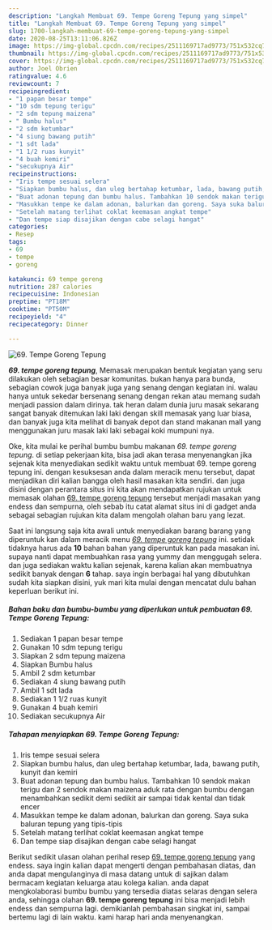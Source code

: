 ```yaml
---
description: "Langkah Membuat 69. Tempe Goreng Tepung yang simpel"
title: "Langkah Membuat 69. Tempe Goreng Tepung yang simpel"
slug: 1700-langkah-membuat-69-tempe-goreng-tepung-yang-simpel
date: 2020-08-25T13:11:06.826Z
image: https://img-global.cpcdn.com/recipes/2511169717ad9773/751x532cq70/69-tempe-goreng-tepung-foto-resep-utama.jpg
thumbnail: https://img-global.cpcdn.com/recipes/2511169717ad9773/751x532cq70/69-tempe-goreng-tepung-foto-resep-utama.jpg
cover: https://img-global.cpcdn.com/recipes/2511169717ad9773/751x532cq70/69-tempe-goreng-tepung-foto-resep-utama.jpg
author: Joel Obrien
ratingvalue: 4.6
reviewcount: 7
recipeingredient:
- "1 papan besar tempe"
- "10 sdm tepung terigu"
- "2 sdm tepung maizena"
- " Bumbu halus"
- "2 sdm ketumbar"
- "4 siung bawang putih"
- "1 sdt lada"
- "1 1/2 ruas kunyit"
- "4 buah kemiri"
- "secukupnya Air"
recipeinstructions:
- "Iris tempe sesuai selera"
- "Siapkan bumbu halus, dan uleg bertahap ketumbar, lada, bawang putih, kunyit dan kemiri"
- "Buat adonan tepung dan bumbu halus. Tambahkan 10 sendok makan terigu dan 2 sendok makan maizena aduk rata dengan bumbu dengan menambahkan sedikit demi sedikit air sampai tidak kental dan tidak encer"
- "Masukkan tempe ke dalam adonan, balurkan dan goreng. Saya suka baluran tepung yang tipis-tipis"
- "Setelah matang terlihat coklat keemasan angkat tempe"
- "Dan tempe siap disajikan dengan cabe selagi hangat"
categories:
- Resep
tags:
- 69
- tempe
- goreng

katakunci: 69 tempe goreng 
nutrition: 287 calories
recipecuisine: Indonesian
preptime: "PT18M"
cooktime: "PT50M"
recipeyield: "4"
recipecategory: Dinner

---
```



![69. Tempe Goreng Tepung](https://img-global.cpcdn.com/recipes/2511169717ad9773/751x532cq70/69-tempe-goreng-tepung-foto-resep-utama.jpg)

<b><i>69. tempe goreng tepung</i></b>, Memasak merupakan bentuk kegiatan yang seru dilakukan oleh sebagian besar komunitas. bukan hanya para bunda, sebagian cowok juga banyak juga yang senang dengan kegiatan ini. walau hanya untuk sekedar bersenang senang dengan rekan atau memang sudah menjadi passion dalam dirinya. tak heran dalam dunia juru masak sekarang sangat banyak ditemukan laki laki dengan skill memasak yang luar biasa, dan banyak juga kita melihat di banyak depot dan stand makanan mall yang menggunakan juru masak laki laki sebagai koki mumpuni nya.



Oke, kita mulai ke perihal bumbu bumbu makanan <i>69. tempe goreng tepung</i>. di setiap pekerjaan kita, bisa jadi akan terasa menyenangkan jika sejenak kita menyediakan sedikit waktu untuk membuat 69. tempe goreng tepung ini. dengan kesuksesan anda dalam meracik menu tersebut, dapat menjadikan diri kalian bangga oleh hasil masakan kita sendiri. dan juga disini dengan perantara situs ini kita akan mendapatkan rujukan untuk memasak olahan <u>69. tempe goreng tepung</u> tersebut menjadi masakan yang endess dan sempurna, oleh sebab itu catat alamat situs ini di gadget anda sebagai sebagian rujukan kita dalam mengolah olahan baru yang lezat.


Saat ini langsung saja kita awali untuk menyediakan barang barang yang diperuntuk kan dalam meracik menu <u><i>69. tempe goreng tepung</i></u> ini. setidak tidaknya harus ada <b>10</b> bahan bahan yang diperuntuk kan pada masakan ini. supaya nanti dapat membuahkan rasa yang yummy dan menggugah selera. dan juga sediakan waktu kalian sejenak, karena kalian akan membuatnya sedikit banyak dengan <b>6</b> tahap. saya ingin berbagai hal yang dibutuhkan sudah kita siapkan disini, yuk mari kita mulai dengan mencatat dulu bahan keperluan berikut ini.

<!--inarticleads1-->

##### Bahan baku dan bumbu-bumbu yang diperlukan untuk pembuatan 69. Tempe Goreng Tepung:

1. Sediakan 1 papan besar tempe
1. Gunakan 10 sdm tepung terigu
1. Siapkan 2 sdm tepung maizena
1. Siapkan  Bumbu halus
1. Ambil 2 sdm ketumbar
1. Sediakan 4 siung bawang putih
1. Ambil 1 sdt lada
1. Sediakan 1 1/2 ruas kunyit
1. Gunakan 4 buah kemiri
1. Sediakan secukupnya Air




<!--inarticleads2-->

##### Tahapan menyiapkan 69. Tempe Goreng Tepung:

1. Iris tempe sesuai selera
1. Siapkan bumbu halus, dan uleg bertahap ketumbar, lada, bawang putih, kunyit dan kemiri
1. Buat adonan tepung dan bumbu halus. Tambahkan 10 sendok makan terigu dan 2 sendok makan maizena aduk rata dengan bumbu dengan menambahkan sedikit demi sedikit air sampai tidak kental dan tidak encer
1. Masukkan tempe ke dalam adonan, balurkan dan goreng. Saya suka baluran tepung yang tipis-tipis
1. Setelah matang terlihat coklat keemasan angkat tempe
1. Dan tempe siap disajikan dengan cabe selagi hangat




Berikut sedikit ulasan olahan perihal resep <u>69. tempe goreng tepung</u> yang endess. saya ingin kalian dapat mengerti dengan pembahasan diatas, dan anda dapat mengulanginya di masa datang untuk di sajikan dalam bermacam kegiatan keluarga atau kolega kalian. anda dapat mengkolaborasi bumbu bumbu yang tersedia diatas selaras dengan selera anda, sehingga olahan <b>69. tempe goreng tepung</b> ini bisa menjadi lebih endess dan sempurna lagi. demikianlah pembahasan singkat ini, sampai bertemu lagi di lain waktu. kami harap hari anda menyenangkan.
